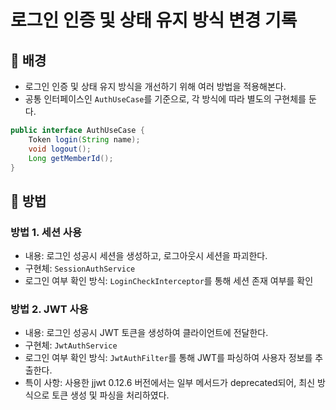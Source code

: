# 로그인 인증 및 상태 유지 방식 변경 기록

## 🍑 배경
- 로그인 인증 및 상태 유지 방식을 개선하기 위해 여러 방법을 적용해본다.
- 공통 인터페이스인 `AuthUseCase`를 기준으로, 각 방식에 따라 별도의 구현체를 둔다.
```java
public interface AuthUseCase {
    Token login(String name);
    void logout();
    Long getMemberId();
}
```

## 🍑 방법

### 방법 1. 세션 사용
- 내용: 로그인 성공시 세션을 생성하고, 로그아웃시 세션을 파괴한다.
- 구현체: `SessionAuthService`
- 로그인 여부 확인 방식: `LoginCheckInterceptor`를 통해 세션 존재 여부를 확인

### 방법 2. JWT 사용
- 내용: 로그인 성공시 JWT 토큰을 생성하여 클라이언트에 전달한다.
- 구현체: `JwtAuthService`
- 로그인 여부 확인 방식: `JwtAuthFilter`를 통해 JWT를 파싱하여 사용자 정보를 추출한다.
- 특이 사항: 사용한 jjwt 0.12.6 버전에서는 일부 메서드가 deprecated되어, 최신 방식으로 토큰 생성 및 파싱을 처리하였다.
